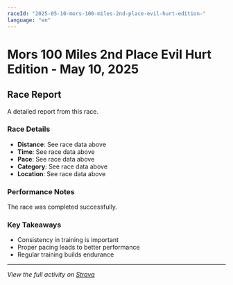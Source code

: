 ```yaml
---
raceId: "2025-05-10-mors-100-miles-2nd-place-evil-hurt-edition-"
language: "en"
---
```


# Mors 100 Miles 2nd Place Evil Hurt Edition  - May 10, 2025

## Race Report

A detailed report from this race.

### Race Details

- **Distance**: See race data above
- **Time**: See race data above  
- **Pace**: See race data above
- **Category**: See race data above
- **Location**: See race data above

### Performance Notes

The race was completed successfully.

### Key Takeaways

- Consistency in training is important
- Proper pacing leads to better performance
- Regular training builds endurance

---

_View the full activity on [Strava](https://www.strava.com/activities/15721472352)_